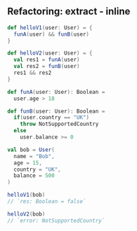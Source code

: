 ## Refactoring: extract - inline

```scala
def helloV1(user: User) = {
  funA(user) && funB(user)
}
```

```scala
def helloV2(user: User) = {
  val res1 = funA(user)
  val res2 = funB(user)
  res1 && res2
}
```


```scala
def funA(user: User): Boolean =
  user.age > 18

def funB(user: User): Boolean =
  if(user.country == "UK")
    throw NotSupportedCountry
  else
    user.balance >= 0
```

```scala
val bob = User(
  name = "Bob",
  age = 15,
  country = "UK",
  balance = 500
)

helloV1(bob)
// `res: Boolean = false`

helloV2(bob)
// `error: NotSupportedCountry`
```
